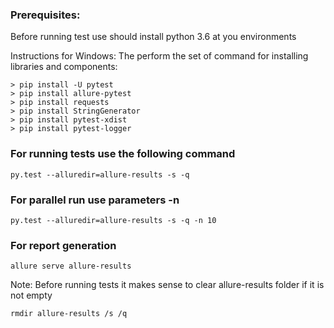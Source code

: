 ### Prerequisites:
Before running test use should install python 3.6 at you environments

Instructions for Windows:
The perform the set of command for installing libraries and components:
```
> pip install -U pytest
> pip install allure-pytest
> pip install requests
> pip install StringGenerator
> pip install pytest-xdist
> pip install pytest-logger
```
###  For running tests use the following command
```
py.test --alluredir=allure-results -s -q
```

###  For parallel run use parameters -n
```
py.test --alluredir=allure-results -s -q -n 10
```

###  For report generation
```
allure serve allure-results
```

Note: Before running tests it makes sense to clear allure-results folder if it is not empty
```
rmdir allure-results /s /q
```

